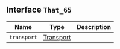 ## Interface `That_65`

| Name | Type | Description |
| - | - | - |
| `transport` | [Transport](./Transport.md) | &nbsp; |
